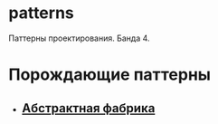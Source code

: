 # patterns
Паттерны проектирования. Банда 4.

# Порождающие паттерны
* ## [Абстрактная фабрика](Generative/AbstractFactory/index.md)

